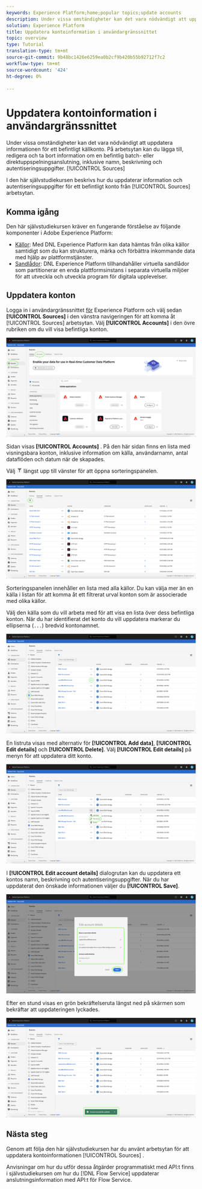 ```yaml
---
keywords: Experience Platform;home;popular topics;update accounts
description: Under vissa omständigheter kan det vara nödvändigt att uppdatera informationen för ett befintligt källkonto. På arbetsytan Källor kan du lägga till, redigera och ta bort information om en befintlig batch- eller direktuppspelningsanslutning, inklusive namn, beskrivning och autentiseringsuppgifter.
solution: Experience Platform
title: Uppdatera kontoinformation i användargränssnittet
topic: overview
type: Tutorial
translation-type: tm+mt
source-git-commit: 9b48bc1426e6259ea0b2cf9b420b55b92712f7c2
workflow-type: tm+mt
source-wordcount: '424'
ht-degree: 0%

---
```



# Uppdatera kontoinformation i användargränssnittet

Under vissa omständigheter kan det vara nödvändigt att uppdatera informationen för ett befintligt källkonto. På arbetsytan kan du lägga till, redigera och ta bort information om en befintlig batch- eller direktuppspelningsanslutning, inklusive namn, beskrivning och autentiseringsuppgifter. [!UICONTROL Sources]

I den här självstudiekursen beskrivs hur du uppdaterar information och autentiseringsuppgifter för ett befintligt konto från [!UICONTROL Sources] arbetsytan.

## Komma igång

Den här självstudiekursen kräver en fungerande förståelse av följande komponenter i Adobe Experience Platform:

- [Källor](../../home.md): Med DNL Experience Platform kan data hämtas från olika källor samtidigt som du kan strukturera, märka och förbättra inkommande data med hjälp av plattformstjänster.
- [Sandlådor](../../../sandboxes/home.md): DNL Experience Platform tillhandahåller virtuella sandlådor som partitionerar en enda plattformsinstans i separata virtuella miljöer för att utveckla och utveckla program för digitala upplevelser.

## Uppdatera konton

Logga in i användargränssnittet [för](https://platform.adobe.com) Experience Platform och välj sedan **[!UICONTROL Sources]** i den vänstra navigeringen för att komma åt [!UICONTROL Sources] arbetsytan. Välj **[!UICONTROL Accounts]** i den övre rubriken om du vill visa befintliga konton.

![katalog](../../images/tutorials/update/catalog.png)

Sidan visas **[!UICONTROL Accounts]** . På den här sidan finns en lista med visningsbara konton, inklusive information om källa, användarnamn, antal dataflöden och datum när de skapades.

Välj ![filterikonfiltret](../../images/tutorials/update/filter.png) längst upp till vänster för att öppna sorteringspanelen.

![account-list](../../images/tutorials/update/accounts-list.png)

Sorteringspanelen innehåller en lista med alla källor. Du kan välja mer än en källa i listan för att komma åt ett filtrerat urval konton som är associerade med olika källor.

Välj den källa som du vill arbeta med för att visa en lista över dess befintliga konton. När du har identifierat det konto du vill uppdatera markerar du ellipserna (`...`) bredvid kontonamnet.

![account-sort](../../images/tutorials/update/accounts-sort.png)

En listruta visas med alternativ för **[!UICONTROL Add data]**, **[!UICONTROL Edit details]** och **[!UICONTROL Delete]**. Välj **[!UICONTROL Edit details]** på menyn för att uppdatera ditt konto.

![uppdatera](../../images/tutorials/update/update.png)

I **[!UICONTROL Edit account details]** dialogrutan kan du uppdatera ett kontos namn, beskrivning och autentiseringsuppgifter. När du har uppdaterat den önskade informationen väljer du **[!UICONTROL Save]**.

![edit-account-details](../../images/tutorials/update/edit-account-details.png)

Efter en stund visas en grön bekräftelseruta längst ned på skärmen som bekräftar att uppdateringen lyckades.

![uppdateringsbekräftad](../../images/tutorials/update/update-confirmed.png)

## Nästa steg

Genom att följa den här självstudiekursen har du använt arbetsytan för att uppdatera kontoinformationen [!UICONTROL Sources] .

Anvisningar om hur du utför dessa åtgärder programmatiskt med API:t finns i självstudiekursen om hur du [!DNL Flow Service] uppdaterar anslutningsinformation med API:t [](../../tutorials/api/update.md)för Flow Service.